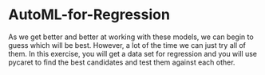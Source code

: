 # AutoML-for-Regression
 As we get better and better at working with these models, we can begin to guess which will be best. However, a lot of the time we can just try all of them. In this exercise, you will get a data set for regression and you will use pycaret to find the best candidates and test them against each other.
